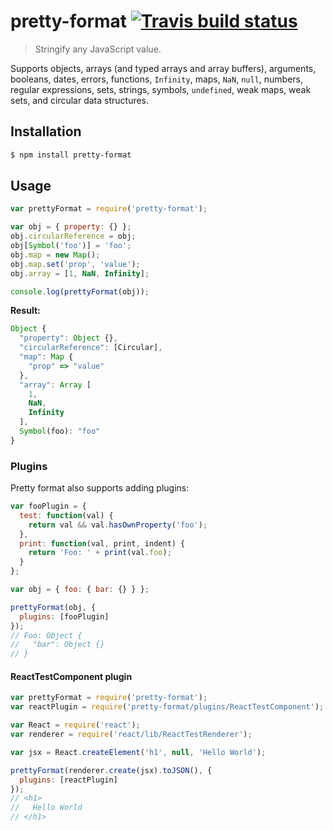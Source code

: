 # pretty-format [![Travis build status](http://img.shields.io/travis/thejameskyle/pretty-format.svg?style=flat)](https://travis-ci.org/thejameskyle/pretty-format)

> Stringify any JavaScript value.

Supports objects, arrays (and typed arrays and array buffers), arguments,
booleans, dates, errors, functions, `Infinity`, maps, `NaN`, `null`, numbers,
regular expressions, sets, strings, symbols, `undefined`, weak maps, weak
sets, and circular data structures.

## Installation

```sh
$ npm install pretty-format
```

## Usage

```js
var prettyFormat = require('pretty-format');

var obj = { property: {} };
obj.circularReference = obj;
obj[Symbol('foo')] = 'foo';
obj.map = new Map();
obj.map.set('prop', 'value');
obj.array = [1, NaN, Infinity];

console.log(prettyFormat(obj));
```

**Result:**

```js
Object {
  "property": Object {},
  "circularReference": [Circular],
  "map": Map {
    "prop" => "value"
  },
  "array": Array [
    1,
    NaN,
    Infinity
  ],
  Symbol(foo): "foo"
}
```

### Plugins

Pretty format also supports adding plugins:

```js
var fooPlugin = {
  test: function(val) {
    return val && val.hasOwnProperty('foo');
  },
  print: function(val, print, indent) {
    return 'Foo: ' + print(val.foo);
  }
};

var obj = { foo: { bar: {} } };

prettyFormat(obj, {
  plugins: [fooPlugin]
});
// Foo: Object {
//   "bar": Object {}
// }
```

#### ReactTestComponent plugin

```js
var prettyFormat = require('pretty-format');
var reactPlugin = require('pretty-format/plugins/ReactTestComponent');

var React = require('react');
var renderer = require('react/lib/ReactTestRenderer');

var jsx = React.createElement('h1', null, 'Hello World');

prettyFormat(renderer.create(jsx).toJSON(), {
  plugins: [reactPlugin]
});
// <h1>
//   Hello World
// </h1>
```
